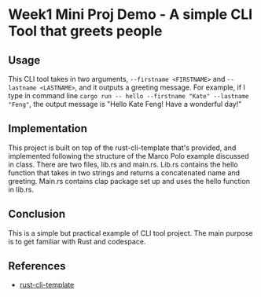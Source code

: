 # Week1 Mini Proj Demo - A simple CLI Tool that greets people

## Usage
This CLI tool takes in two arguments, `--firstname <FIRSTNAME>` and `--lastname <LASTNAME>`, and it outputs a greeting message. For example, if I type in command line `cargo run -- hello --firstname "Kate" --lastname "Feng"`, the output message is "Hello Kate Feng! Have a wonderful day!"

## Implementation
This project is built on top of the rust-cli-template that's provided, and implemented following the structure of the Marco Polo example discussed in class. There are two files, lib.rs and main.rs. Lib.rs contains the hello function that takes in two strings and returns a concatenated name and greeting. Main.rs contains clap package set up and uses the hello function in lib.rs.

## Conclusion
This is a simple but practical example of CLI tool project. The main purpose is to get familiar with Rust and codespace.

## References

* [rust-cli-template](https://github.com/kbknapp/rust-cli-template)

